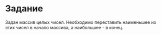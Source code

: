 # Задание

Задан массив целых чисел. Необходимо переставить наименьшее из этих чисел в начало массива, а наибольшее - в конец.